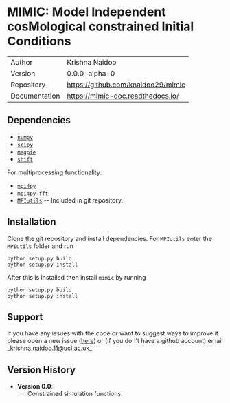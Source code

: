 # MIMIC: Model Independent cosMological constrained Initial Conditions

|               |                                       |
|---------------|---------------------------------------|
| Author        | Krishna Naidoo                        |
| Version       | 0.0.0-alpha-0                         |
| Repository    | https://github.com/knaidoo29/mimic    |
| Documentation | https://mimic-doc.readthedocs.io/     |


## Dependencies

* [`numpy`](http://www.numpy.org/)
* [`scipy`](https://scipy.org/)
* [`magpie`](https://magpie-doc.readthedocs.io/)
* [`shift`](https://shift-doc.readthedocs.io/)

For multiprocessing functionality:

* [`mpi4py`](https://mpi4py.readthedocs.io/)
* [`mpi4py-fft`](https://mpi4py-fft.readthedocs.io/)
* [`MPIutils`](https://github.com/knaidoo29/MPIutils) -- Included in git repository.


## Installation

Clone the git repository and install dependencies. For `MPIutils` enter the `MPIutils` folder and run

```
python setup.py build
python setup.py install
```

After this is installed then install `mimic` by running

```
python setup.py build
python setup.py install
```

## Support

If you have any issues with the code or want to suggest ways to improve it please open a new issue ([here](https://github.com/knaidoo29/mimic/issues)) or (if you don't have a github account) email _krishna.naidoo.11@ucl.ac.uk_.


## Version History

* **Version 0.0**:
    * Constrained simulation functions.
